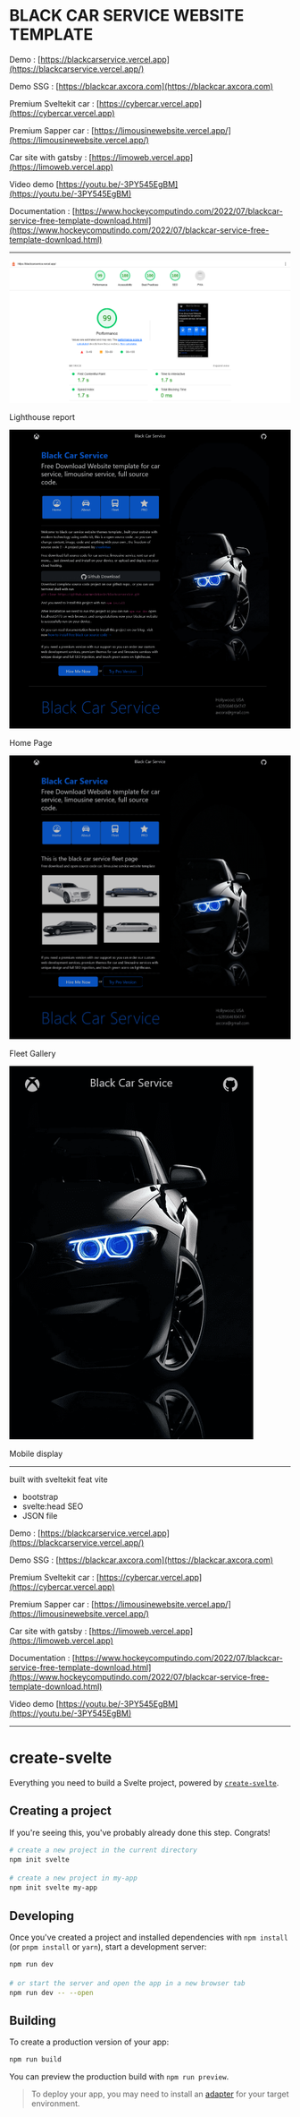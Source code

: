 # BLACK CAR SERVICE WEBSITE TEMPLATE

Demo : [https://blackcarservice.vercel.app](https://blackcarservice.vercel.app/)

Demo SSG : [https://blackcar.axcora.com](https://blackcar.axcora.com)

Premium Sveltekit car : [https://cybercar.vercel.app](https://cybercar.vercel.app)

Premium Sapper car : [https://limousinewebsite.vercel.app/](https://limousinewebsite.vercel.app/)

Car site with gatsby : [https://limoweb.vercel.app](https://limoweb.vercel.app)

Video demo [https://youtu.be/-3PY545EgBM](https://youtu.be/-3PY545EgBM)

Documentation : [https://www.hockeycomputindo.com/2022/07/blackcar-service-free-template-download.html](https://www.hockeycomputindo.com/2022/07/blackcar-service-free-template-download.html)

---------------------------------------------

![blackcar lighthouse](lighthouse.png)

Lighthouse report

![blackcarservice](sc3.png)

Home Page

![blackcarservice](sc1.png)

Fleet Gallery

![blackcarservice](sc2.png)

Mobile display


------------------------------


built with sveltekit feat vite
+ bootstrap
+ svelte:head SEO
+ JSON file

Demo : [https://blackcarservice.vercel.app](https://blackcarservice.vercel.app/)

Demo SSG : [https://blackcar.axcora.com](https://blackcar.axcora.com)

Premium Sveltekit car : [https://cybercar.vercel.app](https://cybercar.vercel.app)

Premium Sapper car : [https://limousinewebsite.vercel.app/](https://limousinewebsite.vercel.app/)

Car site with gatsby : [https://limoweb.vercel.app](https://limoweb.vercel.app)


Documentation : [https://www.hockeycomputindo.com/2022/07/blackcar-service-free-template-download.html](https://www.hockeycomputindo.com/2022/07/blackcar-service-free-template-download.html)


Video demo [https://youtu.be/-3PY545EgBM](https://youtu.be/-3PY545EgBM)


--------------------------------


# create-svelte

Everything you need to build a Svelte project, powered by [`create-svelte`](https://github.com/sveltejs/kit/tree/master/packages/create-svelte).

## Creating a project

If you're seeing this, you've probably already done this step. Congrats!

```bash
# create a new project in the current directory
npm init svelte

# create a new project in my-app
npm init svelte my-app
```

## Developing

Once you've created a project and installed dependencies with `npm install` (or `pnpm install` or `yarn`), start a development server:

```bash
npm run dev

# or start the server and open the app in a new browser tab
npm run dev -- --open
```

## Building

To create a production version of your app:

```bash
npm run build
```

You can preview the production build with `npm run preview`.

> To deploy your app, you may need to install an [adapter](https://kit.svelte.dev/docs/adapters) for your target environment.
